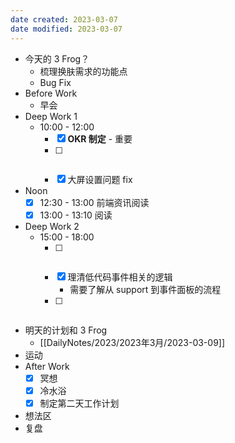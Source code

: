 ```yaml
---
date created: 2023-03-07 
date modified: 2023-03-07
---
```

- 今天的 3 Frog？
	- 梳理换肤需求的功能点
	- Bug Fix
- Before Work
	- 早会
- Deep Work 1
	- 10:00 - 12:00
		- [x] **OKR 制定** - 重要
		- [ ] ~~~~梳理换肤功能点
		- [x] 大屏设置问题 fix
- Noon
	- [x] 12:30 - 13:00 前端资讯阅读
	- [x] 13:00 - 13:10 阅读
- Deep Work 2
	- 15:00 - 18:00
		- [ ] ~~~~调研换肤方案
		- [x] 理清低代码事件相关的逻辑
			- 需要了解从 support 到事件面板的流程
		- [ ] ~~~~Bug Fix
- 明天的计划和 3 Frog
	- [[DailyNotes/2023/2023年3月/2023-03-09]]
- 运动
- After Work
	- [x] 冥想
	- [x] 冷水浴
	- [x] 制定第二天工作计划
- 想法区
- 复盘
